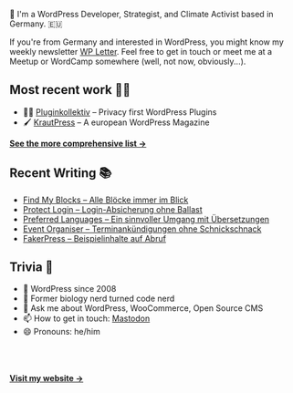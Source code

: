 👋 I'm a WordPress Developer, Strategist, and Climate Activist based in Germany. 🇪🇺

If you're from Germany and interested in WordPress, you might know my weekly newsletter [WP Letter](https://wpletter.de/). Feel free to get in touch or meet me at a Meetup or WordCamp somewhere (well, not now, obviously...).


## Most recent work 👷‍♂️

- 👨‍💻 [Pluginkollektiv](https://github.com/pluginkollektiv) – Privacy first WordPress Plugins
- 🖌️ [KrautPress](https://kraut.press) – A european WordPress Magazine

**[See the more comprehensive list &rarr;](https://simonkraft.com/what-i-do)**


## Recent Writing 📚

<!-- BLOG-POST-LIST:START -->
- [Find My Blocks – Alle Blöcke immer im Blick](https://krautpress.de/2024/find-my-blocks/)
- [Protect Login – Login-Absicherung ohne Ballast](https://krautpress.de/2024/protect-login-login/)
- [Preferred Languages – Ein sinnvoller Umgang mit Übersetzungen](https://krautpress.de/2024/preferred-languages/)
- [Event Organiser – Terminankündigungen ohne Schnickschnack](https://krautpress.de/2024/event-organiser/)
- [FakerPress – Beispielinhalte auf Abruf](https://krautpress.de/2024/fakerpress-beispielinhalte-auf-abruf/)
<!-- BLOG-POST-LIST:END -->


## Trivia 🤪

- 👴 WordPress since 2008
- 🌱 Former biology nerd turned code nerd
- 💬 Ask me about WordPress, WooCommerce, Open Source CMS
- 📫 How to get in touch: [Mastodon](https://dewp.space/@simon)
- 😄 Pronouns: he/him

<br/><br/><br/>
**[Visit my website &rarr;](https://simonkraft.com/hi)**